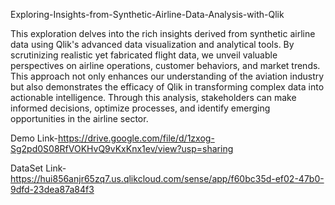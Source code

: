 Exploring-Insights-from-Synthetic-Airline-Data-Analysis-with-Qlik

This exploration delves into the rich insights derived from synthetic airline data using Qlik's advanced data visualization and analytical tools. By scrutinizing realistic yet fabricated flight data, we unveil valuable perspectives on airline operations, customer behaviors, and market trends. This approach not only enhances our understanding of the aviation industry but also demonstrates the efficacy of Qlik in transforming complex data into actionable intelligence. Through this analysis, stakeholders can make informed decisions, optimize processes, and identify emerging opportunities in the airline sector.

Demo Link-https://drive.google.com/file/d/1zxog-Sg2pd0S08RfVOKHvQ9vKxKnx1ev/view?usp=sharing

DataSet Link-https://hui856anjr65zq7.us.qlikcloud.com/sense/app/f60bc35d-ef02-47b0-9dfd-23dea87a84f3
